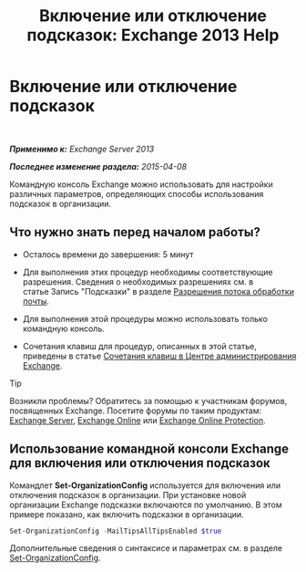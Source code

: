﻿---
title: 'Включение или отключение подсказок: Exchange 2013 Help'
TOCTitle: Включение или отключение подсказок
ms:assetid: 11ad3848-f303-4ad5-a21d-9b0883db4bda
ms:mtpsurl: https://technet.microsoft.com/ru-ru/library/JJ649321(v=EXCHG.150)
ms:contentKeyID: 50487515
ms.date: 04/30/2018
mtps_version: v=EXCHG.150
ms.translationtype: HT
---

# Включение или отключение подсказок

 

_**Применимо к:** Exchange Server 2013_

_**Последнее изменение раздела:** 2015-04-08_

Командную консоль Exchange можно использовать для настройки различных параметров, определяющих способы использования подсказок в организации.

## Что нужно знать перед началом работы?

  - Осталось времени до завершения: 5 минут

  - Для выполнения этих процедур необходимы соответствующие разрешения. Сведения о необходимых разрешениях см. в статье Запись "Подсказки" в разделе [Разрешения потока обработки почты](mail-flow-permissions-exchange-2013-help.md).

  - Для выполнения этой процедуры можно использовать только командную консоль.

  - Сочетания клавиш для процедур, описанных в этой статье, приведены в статье [Сочетания клавиш в Центре администрирования Exchange](keyboard-shortcuts-in-the-exchange-admin-center-exchange-online-protection-help.md).

> [!TIP]  
> Возникли проблемы? Обратитесь за помощью к участникам форумов, посвященных Exchange. Посетите форумы по таким продуктам: <a href="https://go.microsoft.com/fwlink/p/?linkid=60612">Exchange Server</a>, <a href="https://go.microsoft.com/fwlink/p/?linkid=267542">Exchange Online</a> или <a href="https://go.microsoft.com/fwlink/p/?linkid=285351">Exchange Online Protection</a>.


## Использование командной консоли Exchange для включения или отключения подсказок

Командлет **Set-OrganizationConfig** используется для включения или отключения подсказок в организации. При установке новой организации Exchange подсказки включаются по умолчанию. В этом примере показано, как включить подсказки в организации.

```powershell
Set-OrganizationConfig -MailTipsAllTipsEnabled $true
```

Дополнительные сведения о синтаксисе и параметрах см. в разделе [Set-OrganizationConfig](https://technet.microsoft.com/ru-ru/library/aa997443\(v=exchg.150\)).

